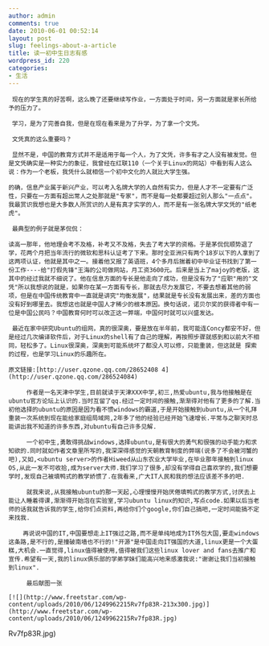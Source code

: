 ```yaml
---
author: admin
comments: true
date: 2010-06-01 00:52:14
layout: post
slug: feelings-about-a-article
title: 读一初中生日志有感
wordpress_id: 220
categories:
- 生活
---
```


	 现在的学生真的好苦啊，这么晚了还要继续写作业，一方面处于时间，另一方面就是家长所给予的压力了。    

	 学习，是为了完善自我，但是在现在看来是为了升学，为了拿一个文凭。  

	 文凭真的这么重要吗？  

	 显然不是，中国的教育方式并不是适用于每一个人，为了文凭，许多有才之人没有被发觉。但是文凭确实是一种实力的象征，我曾经在红联110（一个关于Linux的网站）中看到有人这么说：作为一个老板，我凭什么就相信一个初中文化的人就比大学生强。  

	的确，信息产业属于新兴产业，可以考入名牌大学的人自然有实力，但是人才不一定要有广泛性，只要在一方面有超出常人之处那就是"专家"，而不是每一处都要超过别人那么"一点点"。我最赏识我想也是大多数人所赏识的人是有真才实学的人，而不是有一张名牌大学文凭的"纸老虎"。  

	 最典型的例子就是茅侃侃：  

	读高一那年，他地理会考不及格，补考又不及格，失去了考大学的资格。于是茅侃侃顺势退了学，花两个月把当年流行的微软和思科认证考了下来。那时全亚洲只有两个18岁以下的人拿到了这两项认证，他就是其中之一。接着他又报了英语班，4个多月后揣着初中毕业证书找到了第一份工作----给"打假先锋"王海的公司做网站，月工资3600元。后来是当上了majoy的老版，这其中的经过我就不细说了。他在信息方面的专长是他走向了成功，但是没有为了"应职"用的"文凭"所以我想说的就是，如果你在某一方面有专长，那就去尽力发展它，不要去想着其他的弱项，但是在中国传统教育中一直就是讲究"均衡发展"，结果就是专长没有发展出来，差的方面也没有好到哪里去。我想这也就是中国人才稀少的根本原因。换句话说，诺贝尔奖的获得者中有一位是中国公民吗？中国教育何时可以改正这一弊端，中国何时就可以兴盛发达。  

	 最近在家中研究Ubuntu的组网，真的很深奥，要是放在半年前，我可能连Concy都安不好，但是经过几次编译软件后，对于Linux的shell有了自己的理解，再按照步骤就感到和以前大不相同，轻松多了。Linux很深奥，深奥到可能系统坏了都没人可以修，只能重装，但这就是 探索的过程，也是学习Linux的乐趣所在。

	原文链接:[http://user.qzone.qq.com/28652408 4](http://user.qzone.qq.com/286524084)

> 
	
> 
> 
		 作者是一名天津中学生,目前就读于天津XXX中学,初三,热爱ubuntu,我与他接触是在ubuntu官方论坛上认识的.当时互留了qq.经过一定时间的接触,渐渐得对他有了更多的了解.当初他选择的ubuntu的原因是因为看不惯windows的霸道,于是开始接触到ubuntu,从一个礼拜重装一次系统到现在能给家庭组局域网,2年多了他的经验已经开始飞速增长.平常与之聊天时总能讲出我不知道的许多东西,对ubuntu有自己许多见解.
	
> 
> 
	
> 
> 
		 一个初中生,勇敢得挑战windows,选择ubuntu,是有很大的勇气和很强的动手能力和求知欲的.同时就如作者文章里所写的,我深深得感觉的天朝教育制度的弊端(说多了不会被河蟹的吧),又如,<ubuntu server>的作者Hiweed从山东农业大学毕业,在毕业那年接触到linux OS,从此一发不可收拾,成为server大师.我们学习了很多,却没有学得自己喜欢学的,我们想要学时,发现自己被填鸭式的教学娇惯了.在我看来,广大IT人民和我的想法应该差不多的吧.
	
> 
> 
	
> 
> 
		 就我来说,从我接触ubuntu的那一天起,心理慢慢开始厌倦填鸭式的教学方式,讨厌去上能让人睡着得课,渐渐得开始泡在实验室,学习ubuntu linux的知识,写点code.如果以后当老师的话我就告诉我的学生,给你们点资料,再给你们个google,你们自己搞吧,一定时间能搞不定来找我.
	
> 
> 
	
> 
> 
		再说说中国的IT,中国要想走上IT强过之路,而不是单纯地成为IT外包大国,要走windows这条路,是不行的,是撞破南墙也不行的!"开源"是中国走向IT强国的大道,linux更是一个大蛋糕,大机会.一直觉得,linux值得被使用,值得被我们这些linux lover and fans去推广和宣传.希望有一天,我的linux俱乐部的学弟学妹们能高兴地来感激我说:"谢谢让我们当初接触到linux".
	
> 
> 
	
> 
> 
		 最后献图一张
	
> 
> 

	[![](http://www.freetstar.com/wp-content/uploads/2010/06/1249962215Rv7fp83R-213x300.jpg)](http://www.freetstar.com/wp-content/uploads/2010/06/1249962215Rv7fp83R.jpg)

Rv7fp83R.jpg)

